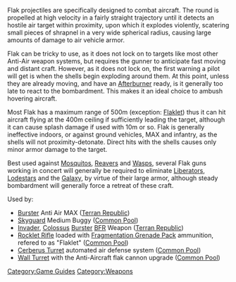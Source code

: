 Flak projectiles are specifically designed to combat aircraft. The round
is propelled at high velocity in a fairly straight trajectory until it
detects an hostile air target within proximity, upon which it explodes
violently, scatering small pieces of shrapnel in a very wide spherical
radius, causing large amounts of damage to air vehicle armor.

Flak can be tricky to use, as it does not lock on to targets like most
other Anti-Air weapon systems, but requires the gunner to anticipate
fast moving and distant craft. However, as it does not lock on, the
first warning a pilot will get is when the shells begin exploding around
them. At this point, unless they are already moving, and have an
[Afterburner](Afterburner.md) ready, is it generally too late to
react to the bombardment. This makes it an ideal choice to ambush
hovering aircraft.

Most Flak has a maximum range of 500m (exception:
[Flaklet](Rocklet_Rifle.md)) thus it can hit aircraft flying at
the 400m ceiling if sufficiently leading the target, although it can
cause splash damage if used with 10m or so. Flak is generally
ineffective indoors, or against ground vehicles, MAX and infantry, as
the shells will not proximity-detonate. Direct hits with the shells
causes only minor armor damage to the target.

Best used against [Mosquitos](Mosquito.md),
[Reavers](Reaver.md) and [Wasps](Wasp.md), several Flak
guns working in concert will generally be required to eliminate
[Liberators](Liberator.md), [Lodestars](Lodestar.md) and
the [Galaxy](Galaxy.md), by virtue of their large armor,
although steady bombardment will generally force a retreat of these
craft.

Used by:

- [Burster](Burster.md) Anti Air MAX ([Terran
  Republic](Terran_Republic.md))
- [Skyguard](Skyguard.md) Medium Buggy ([Common
  Pool](Common_Pool.md))
- [Invader](Invader.md), [Colossus](Colossus.md)
  [Burster](</Burster_(BFR)>) [BFR](BFR.md) Weapon
  ([Terran Republic](Terran_Republic.md))
- [Rocklet Rifle](Rocklet_Rifle.md) loaded with [Fragmentation
  Grenade Pack](Fragmentation_Grenade_Pack.md) ammunition,
  refered to as "Flaklet" ([Common Pool](Common_Pool.md))
- [Cerberus Turret](Cerberus_Turret.md) automated air defense
  system ([Common Pool](Common_Pool.md))
- [Wall Turret](Wall_Turret.md) with the Anti-Aircraft flak
  cannon upgrade ([Common Pool](Common_Pool.md))

[Category:Game Guides](Category:Game_Guides.md)
[Category:Weapons](Category:Weapons.md)
